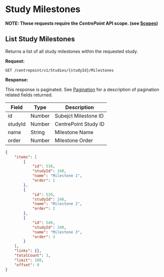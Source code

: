 # Study Milestones

**NOTE: These requests require the *CentrePoint* API scope. (see [Scopes](scopes.md))**

## List Study Milestones

Returns a list of all study milestones within the requested study.

**Request:**

```http
GET /centrepoint/v1/Studies/{studyId}/Milestones
```

**Response:**

This response is paginated. See [Pagination](pagination.md) for a description of pagination related fields returned.

|Field|Type|Description|
|-----|----|-----------|
|id|Number|Subejct Milestone ID|
|studyId|Number|CentrePoint Study ID|
|name|String|Milestone Name|
|order|Number|Milestone Order|

```json
{
    "items": [
        {
            "id": 538,
            "studyId": 240,
            "name": "Milestone 1",
            "order": 1
        },
        {
            "id": 539,
            "studyId": 240,
            "name": "Milestone 2",
            "order": 2
        },
        {
            "id": 540,
            "studyId": 240,
            "name": "Milestone 3",
            "order": 3
        }
    ],
    "links": {},
    "totalCount": 3,
    "limit": 100,
    "offset": 0
}
```

